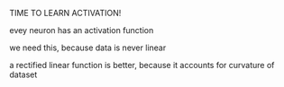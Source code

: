 TIME TO LEARN ACTIVATION!

evey neuron has an activation function

we need this, because data is never linear

a rectified linear function is better, because it accounts for curvature of dataset